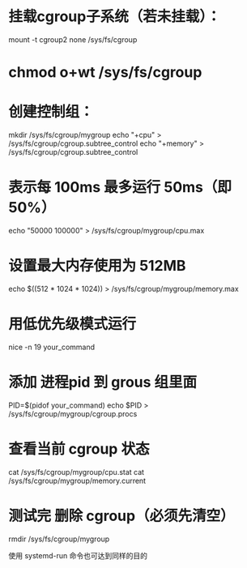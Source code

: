 
# 挂载cgroup子系统（若未挂载）：
mount -t cgroup2 none /sys/fs/cgroup
# chmod o+wt /sys/fs/cgroup

# 创建控制组：
mkdir /sys/fs/cgroup/mygroup
echo "+cpu" > /sys/fs/cgroup/cgroup.subtree_control
echo "+memory" > /sys/fs/cgroup/cgroup.subtree_control

# 表示每 100ms 最多运行 50ms（即 50%）
echo "50000 100000" > /sys/fs/cgroup/mygroup/cpu.max

# 设置最大内存使用为 512MB
echo $((512 * 1024 * 1024)) > /sys/fs/cgroup/mygroup/memory.max

# 用低优先级模式运行
nice -n 19 your_command

# 添加 进程pid 到 grous 组里面
PID=$(pidof your_command)
echo $PID  > /sys/fs/cgroup/mygroup/cgroup.procs

# 查看当前 cgroup 状态
cat /sys/fs/cgroup/mygroup/cpu.stat
cat /sys/fs/cgroup/mygroup/memory.current

# 测试完 删除 cgroup（必须先清空）
  rmdir /sys/fs/cgroup/mygroup


使用 systemd-run  命令也可达到同样的目的
